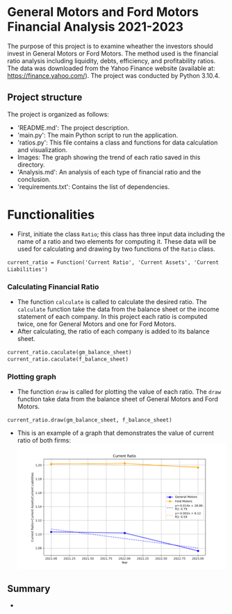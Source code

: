 # General Motors and Ford Motors Financial Analysis 2021-2023

The purpose of this project is to examine wheather the investors should invest in
General Motors or Ford Motors. The method used is the financial ratio analysis 
including liquidity, debts, efficiency, and profitability ratios. The data was downloaded
from the Yahoo Finance website (available at: https://finance.yahoo.com/). The project was conducted
by Python 3.10.4.

## Project structure
The project is organized as follows:

- 'README.md': The project description.
- 'main.py': The main Python script to run the application.
- 'ratios.py': This file contains a class and functions for data calculation and visualization.
- Images: The graph showing the trend of each ratio saved in this directory.
- 'Analysis.md': An analysis of each type of financial ratio and the conclusion.
- 'requirements.txt': Contains the list of dependencies.

# Functionalities
- First, initiate the class `Ratio`; this class has three input data including the name of a ratio and two elements 
for computing it. These data will be used for calculating and drawing by two functions of the `Ratio` class.
```commandline
current_ratio = Function('Current Ratio', 'Current Assets', 'Current Liabilities')
```
### Calculating Financial Ratio

- The function `calculate` is called to calculate the desired ratio. The `calculate` function take the data from the 
balance sheet or the income statement of each company. In this project each ratio is computed twice, one for General 
Motors and one for Ford Motors.
- After calculating, the ratio of each company is added to its balance sheet.
```commandline
current_ratio.caculate(gm_balance_sheet)
current_ratio.caculate(f_balance_sheet)
```

### Plotting graph
- The function `draw` is called for plotting the value of each ratio. The `draw` function take data from the balance
sheet of General Motors and Ford Motors.
```commandline
current_ratio.draw(gm_balance_sheet, f_balance_sheet)
```
- This is an example of a graph that demonstrates the value of current ratio of both firms:
![Current Ratio](./Images/Current%20Ratio.png)

## Summary
- 
